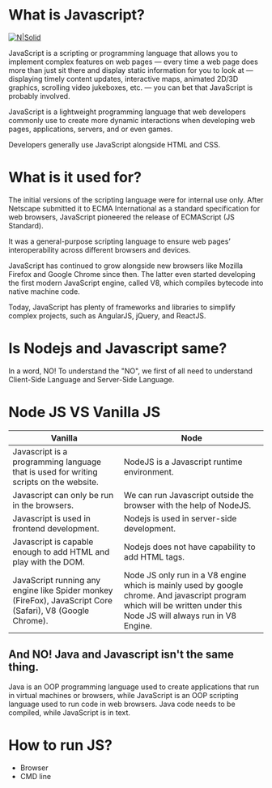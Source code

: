 # What is Javascript?

[![N|Solid](https://imgs.search.brave.com/jEP85kgAjAE7Dyvtls5U4u2YR_1TuYG26eJae_7yw8k/rs:fit:150:150:1/g:ce/aHR0cHM6Ly9icmFu/ZGxvZ292ZWN0b3Iu/Y29tL3dwLWNvbnRl/bnQvdXBsb2Fkcy8y/MDIwLzA4L0phdmFz/Y3JpcHQtSlMtTG9n/by0xNTB4MTUwLnBu/Zw)](https://www.w3schools.com/js/)

JavaScript is a scripting or programming language that allows you to implement complex features on web pages — every time a web page does more than just sit there and display static information for you to look at — displaying timely content updates, interactive maps, animated 2D/3D graphics, scrolling video jukeboxes, etc. — you can bet that JavaScript is probably involved. 

JavaScript is a lightweight programming language that web developers commonly use to create more dynamic interactions when developing web pages, applications, servers, and or even games.

Developers generally use JavaScript alongside HTML and CSS.

# What is it used for?
The initial versions of the scripting language were for internal use only. After Netscape submitted it to ECMA International as a standard specification for web browsers, JavaScript pioneered the release of ECMAScript (JS Standard).

It was a general-purpose scripting language to ensure web pages’ interoperability across different browsers and devices.

JavaScript has continued to grow alongside new browsers like Mozilla Firefox and Google Chrome since then. The latter even started developing the first modern JavaScript engine, called V8, which compiles bytecode into native machine code.

Today, JavaScript has plenty of frameworks and libraries to simplify complex projects, such as AngularJS, jQuery, and ReactJS.

# Is Nodejs and Javascript same?
In a word, NO!
To understand the "NO", we first of all need to understand Client-Side Language and Server-Side Language.

# Node JS VS Vanilla JS
| Vanilla | Node |
| ------ | ------ |
| Javascript is a programming language that is used for writing scripts on the website.  | NodeJS is a Javascript runtime environment. |
| Javascript can only be run in the browsers. | We can run Javascript outside the browser with the help of NodeJS. |
| Javascript is used in frontend development.| Nodejs is used in server-side development. |
| Javascript is capable enough to add HTML and play with the DOM. | Nodejs does not have capability to add HTML tags. |
|JavaScript running any engine like Spider monkey (FireFox), JavaScript Core (Safari), V8 (Google Chrome). | Node JS only run in a V8 engine which is mainly used by google chrome. And javascript program which will be written under this Node JS will always run in V8 Engine.|

## And NO! Java and Javascript isn't the same thing.
Java is an OOP programming language used to create applications that run in virtual machines or browsers, while JavaScript is an OOP scripting language used to run code in web browsers. Java code needs to be compiled, while JavaScript is in text.

# How to run JS?
- Browser
- CMD line